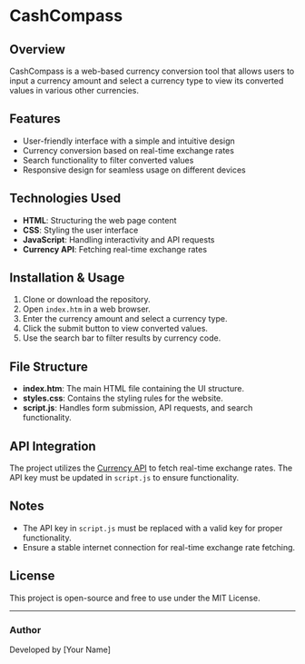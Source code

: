 # CashCompass

## Overview
CashCompass is a web-based currency conversion tool that allows users to input a currency amount and select a currency type to view its converted values in various other currencies.

## Features
- User-friendly interface with a simple and intuitive design
- Currency conversion based on real-time exchange rates
- Search functionality to filter converted values
- Responsive design for seamless usage on different devices

## Technologies Used
- **HTML**: Structuring the web page content
- **CSS**: Styling the user interface
- **JavaScript**: Handling interactivity and API requests
- **Currency API**: Fetching real-time exchange rates

## Installation & Usage
1. Clone or download the repository.
2. Open `index.htm` in a web browser.
3. Enter the currency amount and select a currency type.
4. Click the submit button to view converted values.
5. Use the search bar to filter results by currency code.

## File Structure
- **index.htm**: The main HTML file containing the UI structure.
- **styles.css**: Contains the styling rules for the website.
- **script.js**: Handles form submission, API requests, and search functionality.

## API Integration
The project utilizes the [Currency API](https://currencyapi.com/) to fetch real-time exchange rates. The API key must be updated in `script.js` to ensure functionality.

## Notes
- The API key in `script.js` must be replaced with a valid key for proper functionality.
- Ensure a stable internet connection for real-time exchange rate fetching.

## License
This project is open-source and free to use under the MIT License.

---
### Author
Developed by [Your Name]

